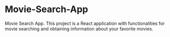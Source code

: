 # Movie-Search-App
Movie Search App. 
This project is a React application with functionalities for movie searching and obtaining information about your favorite movies.



